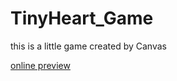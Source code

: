 # TinyHeart_Game
this is a little game created by Canvas

[online preview](https://juntanghu.github.io/TinyHeart_Game/tinyHeart.html)
